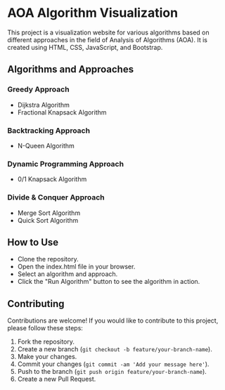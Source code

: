 # AOA Algorithm Visualization

This project is a visualization website for various algorithms based on different approaches in the field of Analysis of Algorithms (AOA). It is created using HTML, CSS, JavaScript, and Bootstrap.

## Algorithms and Approaches

### Greedy Approach
- Dijkstra Algorithm
- Fractional Knapsack Algorithm

### Backtracking Approach
- N-Queen Algorithm

### Dynamic Programming Approach
- 0/1 Knapsack Algorithm

### Divide & Conquer Approach
- Merge Sort Algorithm
- Quick Sort Algorithm

## How to Use
- Clone the repository.
- Open the index.html file in your browser.
- Select an algorithm and approach.
- Click the "Run Algorithm" button to see the algorithm in action.

## Contributing
Contributions are welcome! If you would like to contribute to this project, please follow these steps:
1. Fork the repository.
2. Create a new branch (`git checkout -b feature/your-branch-name`).
3. Make your changes.
4. Commit your changes (`git commit -am 'Add your message here'`).
5. Push to the branch (`git push origin feature/your-branch-name`).
6. Create a new Pull Request.
